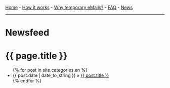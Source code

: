 [Home](https://gh.disposable-mailbox.eu/en/) - [How it works](https://gh.disposable-mailbox.eu/en/about.html) - [Why temporary eMails?](https://gh.disposable-mailbox.eu/en/why.html) - [FAQ](https://gh.disposable-mailbox.eu/en/FAQ.html) - [News](https://gh.disposable-mailbox.eu/en/news.html) 

---

# Newsfeed 

<h1>{{ page.title }}</h1> <ul class="posts"> {% for post in site.categories.en %} <li><span>{{ post.date | date_to_string }}</span> » <a href="{{ post.url }}" title="{{ post.title }}">{{ post.title }}</a></li> {% endfor %} </ul>
